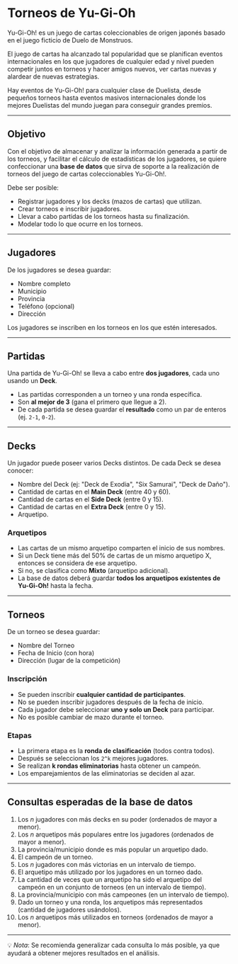 # Torneos de Yu-Gi-Oh

Yu-Gi-Oh! es un juego de cartas coleccionables de origen japonés basado en el juego ficticio de Duelo de Monstruos.

El juego de cartas ha alcanzado tal popularidad que se planifican eventos internacionales en los que jugadores de cualquier edad y nivel pueden competir juntos en torneos y hacer amigos nuevos, ver cartas nuevas y alardear de nuevas estrategias.

Hay eventos de Yu-Gi-Oh! para cualquier clase de Duelista, desde pequeños torneos hasta eventos masivos internacionales donde los mejores Duelistas del mundo juegan para conseguir grandes premios.

---

## Objetivo

Con el objetivo de almacenar y analizar la información generada a partir de los torneos, y facilitar el cálculo de estadísticas de los jugadores, se quiere confeccionar una **base de datos** que sirva de soporte a la realización de torneos del juego de cartas coleccionables Yu-Gi-Oh!.

Debe ser posible:

- Registrar jugadores y los decks (mazos de cartas) que utilizan.
- Crear torneos e inscribir jugadores.
- Llevar a cabo partidas de los torneos hasta su finalización.
- Modelar todo lo que ocurre en los torneos.

---

## Jugadores

De los jugadores se desea guardar:

- Nombre completo
- Municipio
- Provincia
- Teléfono (opcional)
- Dirección

Los jugadores se inscriben en los torneos en los que estén interesados.

---

## Partidas

Una partida de Yu-Gi-Oh! se lleva a cabo entre **dos jugadores**, cada uno usando un **Deck**.

- Las partidas corresponden a un torneo y una ronda específica.
- Son **al mejor de 3** (gana el primero que llegue a 2).
- De cada partida se desea guardar el **resultado** como un par de enteros (ej. `2-1`, `0-2`).

---

## Decks

Un jugador puede poseer varios Decks distintos. De cada Deck se desea conocer:

- Nombre del Deck (ej: "Deck de Exodia", "Six Samurai", "Deck de Daño").
- Cantidad de cartas en el **Main Deck** (entre 40 y 60).
- Cantidad de cartas en el **Side Deck** (entre 0 y 15).
- Cantidad de cartas en el **Extra Deck** (entre 0 y 15).
- Arquetipo.

### Arquetipos

- Las cartas de un mismo arquetipo comparten el inicio de sus nombres.
- Si un Deck tiene más del 50% de cartas de un mismo arquetipo X, entonces se considera de ese arquetipo.
- Si no, se clasifica como **Mixto** (arquetipo adicional).
- La base de datos deberá guardar **todos los arquetipos existentes de Yu-Gi-Oh!** hasta la fecha.

---

## Torneos

De un torneo se desea guardar:

- Nombre del Torneo
- Fecha de Inicio (con hora)
- Dirección (lugar de la competición)

### Inscripción

- Se pueden inscribir **cualquier cantidad de participantes**.
- No se pueden inscribir jugadores después de la fecha de inicio.
- Cada jugador debe seleccionar **uno y solo un Deck** para participar.
- No es posible cambiar de mazo durante el torneo.

### Etapas

- La primera etapa es la **ronda de clasificación** (todos contra todos).
- Después se seleccionan los `2^k` mejores jugadores.
- Se realizan **k rondas eliminatorias** hasta obtener un campeón.
- Los emparejamientos de las eliminatorias se deciden al azar.

---

## Consultas esperadas de la base de datos

1. Los *n* jugadores con más decks en su poder (ordenados de mayor a menor).
2. Los *n* arquetipos más populares entre los jugadores (ordenados de mayor a menor).
3. La provincia/municipio donde es más popular un arquetipo dado.
4. El campeón de un torneo.
5. Los *n* jugadores con más victorias en un intervalo de tiempo.
6. El arquetipo más utilizado por los jugadores en un torneo dado.
7. La cantidad de veces que un arquetipo ha sido el arquetipo del campeón en un conjunto de torneos (en un intervalo de tiempo).
8. La provincia/municipio con más campeones (en un intervalo de tiempo).
9. Dado un torneo y una ronda, los arquetipos más representados (cantidad de jugadores usándolos).
10. Los *n* arquetipos más utilizados en torneos (ordenados de mayor a menor).

---

💡 *Nota*: Se recomienda generalizar cada consulta lo más posible, ya que ayudará a obtener mejores resultados en el análisis.
